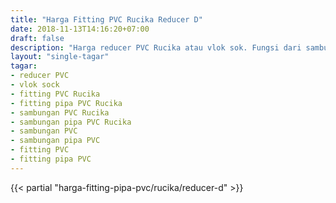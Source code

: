 ```yaml
---
title: "Harga Fitting PVC Rucika Reducer D"
date: 2018-11-13T14:16:20+07:00
draft: false
description: "Harga reducer PVC Rucika atau vlok sok. Fungsi dari sambungan ini untuk memperkecil ukuran jalur pipa dari diameter besar ke diameter yang lebih kecil."
layout: "single-tagar"
tagar:
- reducer PVC
- vlok sock
- fitting PVC Rucika
- fitting pipa PVC Rucika
- sambungan PVC Rucika
- sambungan pipa PVC Rucika
- sambungan PVC
- sambungan pipa PVC
- fitting PVC
- fitting pipa PVC
---
```


{{< partial "harga-fitting-pipa-pvc/rucika/reducer-d" >}}

